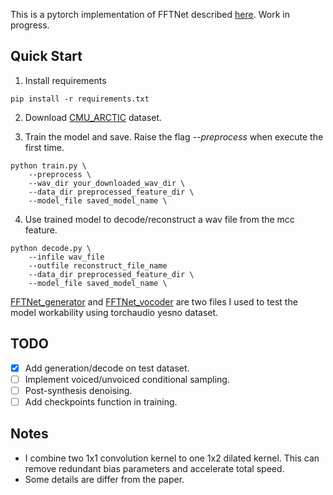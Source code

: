 This is a pytorch implementation of FFTNet described [here](http://gfx.cs.princeton.edu/pubs/Jin_2018_FAR/).
Work in progress.

## Quick Start

1. Install requirements
```
pip install -r requirements.txt
```

2. Download [CMU_ARCTIC](http://festvox.org/cmu_arctic/) dataset.

3. Train the model and save. Raise the flag _--preprocess_ when execute the first time.

```
python train.py \
    --preprocess \
    --wav_dir your_downloaded_wav_dir \
    --data_dir preprocessed_feature_dir \
    --model_file saved_model_name \
```

4. Use trained model to decode/reconstruct a wav file from the mcc feature.

```
python decode.py \
    --infile wav_file
    --outfile reconstruct_file_name
    --data_dir preprocessed_feature_dir \
    --model_file saved_model_name \
```

[FFTNet_generator](FFTNet_generator.py) and [FFTNet_vocoder](FFTNet_vocoder.py) are two files I used to test the model 
workability using torchaudio yesno dataset.

## TODO

- [x] Add generation/decode on test dataset.
- [ ] Implement voiced/unvoiced conditional sampling.
- [ ] Post-synthesis denoising.
- [ ] Add checkpoints function in training.

## Notes

* I combine two 1x1 convolution kernel to one 1x2 dilated kernel.
This can remove redundant bias parameters and accelerate total speed.
* Some details are differ from the paper.